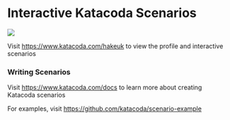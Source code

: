# Interactive Katacoda Scenarios

[![](http://shields.katacoda.com/katacoda/hakeuk/count.svg)](https://www.katacoda.com/hakeuk "Get your profile on Katacoda.com")

Visit https://www.katacoda.com/hakeuk to view the profile and interactive scenarios

### Writing Scenarios
Visit https://www.katacoda.com/docs to learn more about creating Katacoda scenarios

For examples, visit https://github.com/katacoda/scenario-example
